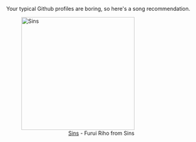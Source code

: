 Your typical Github profiles are boring, so here's a song recommendation.
<figure><img width="300" height="300" src="https://i.scdn.co/image/ab67616d0000b273c123c5802b52e3ec63a2289c" alt="Sins" /><figcaption align="center"><a href="https://open.spotify.com/track/1aVjjQteyKCFOpHYieRDd1" target="_blank">Sins</a> - Furui Riho from Sins</figcaption></figure>
